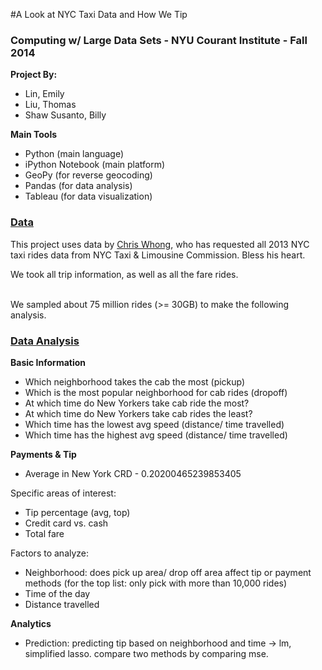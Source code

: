 
#A Look at NYC Taxi Data and How We Tip

<h3>Computing w/ Large Data Sets - NYU Courant Institute - Fall 2014</h3>

<b>Project By:</b>

- Lin, Emily  
- Liu, Thomas  
- Shaw Susanto, Billy

<b>Main Tools</b>

- Python (main language)
- iPython Notebook (main platform)
- GeoPy (for reverse geocoding)
- Pandas (for data analysis)
- Tableau (for data visualization)

<h3><u>Data</u></h3>
This project uses data by <a href="http://chriswhong.com/open-data/foil_nyc_taxi/">Chris Whong</a>, who has
requested all 2013 NYC taxi rides data from NYC Taxi & Limousine Commission. Bless his heart.

We took all trip information, as well as all the fare rides. </br>

</br>
We sampled about 75 million rides (>= 30GB) to make the following analysis. 

<h3><u>Data Analysis</u></h3>

<b>Basic Information</b>

  - Which neighborhood takes the cab the most (pickup)  
  - Which is the most popular neighborhood for cab rides (dropoff) 
  - At which time do New Yorkers take cab ride the most? 
  - At which time do New Yorkers take cab rides the least? 
  - Which time has the lowest avg speed (distance/ time travelled) 
  - Which time has the highest avg speed (distance/ time travelled) 
  
<b>Payments & Tip </b>

  - Average in New York CRD - 0.20200465239853405

  Specific areas of interest:
  - Tip percentage (avg, top)
  - Credit card vs. cash
  - Total fare
  
  Factors to analyze:
  - Neighborhood: does pick up area/ drop off area affect tip or payment methods (for the top list: only pick with more than 10,000 rides)
  - Time of the day
  - Distance travelled
  
<b>Analytics</b>

  - Prediction: predicting tip based on neighborhood and time -> lm, simplified lasso. compare two methods by comparing mse. 
